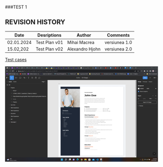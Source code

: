 ###TEST 1
## REVISION HISTORY

| Date          | Desriptions   | Author          | Comments       |
| ------------- | ------------- | --------------- |---------------|
| 02.01.2024    | Test Plan v01 | Mihai Macrea    | versiunea 1.0 |
| 15.02,202     | Test Plan v02 | Alexandro Hjohn | versiunea 2.0 |


[Test cases](https://github.com/MihaiMarianMacrea/Testare_Manuala/blob/main/SQL%20Introduction.pdf)

![TUT TUTUTU](https://github.com/MihaiMarianMacrea/Testare_Manuala/blob/main/Screenshot%202022-10-14%20142914.png)
